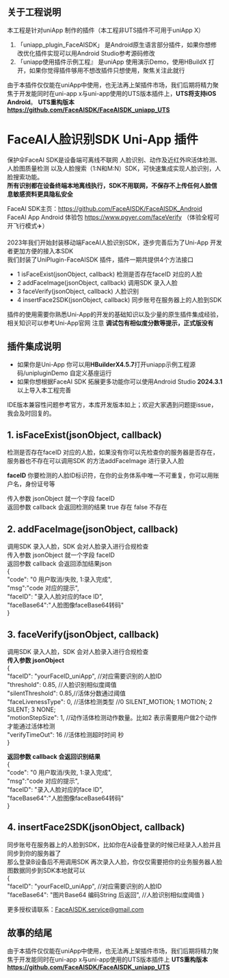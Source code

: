 ## 关于工程说明
  本工程是针对uniApp 制作的插件（本工程非UTS插件不可用于uniApp X）

  1. 「uniapp_plugin_FaceAISDK」 是Android原生语言部分插件，如果你想修改优化插件实现可以用Android Studio参考源码修改
  2. 「uniapp使用插件示例工程』 是uniApp 使用演示Demo，使用HBuildX 打开，如果你觉得插件够用不想改插件只想使用，聚焦关注此就行


  由于本插件仅仅能在uniApp中使用，也无法再上架插件市场，我们后期将精力聚焦于开发能同时在uni-app x与uni-app使用的UTS版本插件上，**UTS将支持iOS Android**。
  **UTS重构版本 https://github.com/FaceAISDK/FaceAISDK_uniapp_UTS**

   
# FaceAI人脸识别SDK Uni-App 插件

保护伞FaceAI SDK是设备端可离线不联网 人脸识别、动作及近红外IR活体检测、人脸图质量检测
以及人脸搜索（1:N和M:N）SDK，可快速集成实现人脸识别，人脸搜索功能。  
**所有识别都在设备终端本地离线执行，SDK不用联网，不保存不上传任何人脸信息敏感资料更具隐私安全**  

FaceAI SDK主页：https://github.com/FaceAISDK/FaceAISDK_Android
FaceAI App Android 体验包 https://www.pgyer.com/faceVerify （体验全程可开飞行模式✈️）  
 
2023年我们开始封装移动端FaceAI人脸识别SDK，逐步完善后为了Uni-App 开发者更加方便的接入本SDK  
我们封装了UniPlugin-FaceAISDK 插件，插件一期共提供4个方法接口
  - 1  isFaceExist(jsonObject, callback) 检测是否存在faceID 对应的人脸
  - 2  addFaceImage(jsonObject, callback) 调用SDK 录入人脸
  - 3  faceVerify(jsonObject, callback) 人脸识别
  - 4  insertFace2SDK(jsonObject, callback) 同步账号在服务器上的人脸到SDK

插件的使用需要你熟悉Uni-App的开发的基础知识以及少量的原生插件集成经验，相关知识可以参考Uni-App官网
注意 **调试包有相似度分数等提示，正式版没有**

## 插件集成说明
- 如果你是Uni-App 你可以用**HBuilderX4.5.7**打开uniapp示例工程源码/unipluginDemo 自定义基座运行
- 如果你想根据FaceAI SDK 拓展更多功能你可以使用Android Studio **2024.3.1**以上导入本工程完善

IDE版本兼容性问题参考官方，本库开发版本如上；欢迎大家遇到问题提issue，我会及时回复的。
 
## 1. isFaceExist(jsonObject, callback)
检测是否存在faceID 对应的人脸，如果没有你可以先检查你的服务器是否存在，服务器也不存在可以调用SDK
的方法addFaceImage 进行录入人脸

**faceID** 你要检测的人脸ID标识符，在你的业务体系中唯一不可重复，你可以用账户名，身份证号等  

传入参数 jsonObject 就一个字段 faceID  
返回参数 callback 会返回检测的结果 true 存在 false 不存在  

## 2. addFaceImage(jsonObject, callback)
调用SDK 录入人脸，SDK 会对人脸录入进行合规检查  
传入参数 jsonObject 就一个字段 faceID  
返回参数 callback 会返回添加结果json  
{  
    "code": "0 用户取消/失败,  1:录入完成",  
    "msg":"code 对应的提示",  
    "faceID": "录入人脸对应的face ID",  
    "faceBase64":"人脸图像faceBase64转码"  
}  


## 3. faceVerify(jsonObject, callback)
调用SDK 录入人脸，SDK 会对人脸录入进行合规检查  
**传入参数 jsonObject**  
{  
   "faceID": "yourFaceID_uniApp", //对应需要识别的人脸ID  
   "threshold": 0.85, //人脸识别相似度阈值  
   "silentThreshold": 0.85,//活体分数通过阈值  
   "faceLivenessType": 0, //活体检测类型 //0 SILENT_MOTION; 1 MOTION; 2 SILENT; 3 NONE;  
   "motionStepSize": 1, //动作活体检测动作数量。比如2 表示需要用户做2个动作才能通过活体检测  
   "verifyTimeOut": 16 //活体检测超时时间 秒  
}  


**返回参数 callback 会返回识别结果**   
{  
   "code": "0 用户取消/失败,  1:录入完成",  
   "msg":"code 对应的提示",  
   "faceID": "录入人脸对应的face ID",  
   "faceBase64":"人脸图像faceBase64转码"  
}  


## 4. insertFace2SDK(jsonObject, callback) 
同步账号在服务器上的人脸到SDK，比如你在A设备登录的时候已经录入人脸并且同步到你的服务器了    
那么登录B设备后不用调用SDK 再次录入人脸，你仅仅需要把你的业务服务器人脸图数据同步到SDK本地就可以  
{  
 "faceID": "yourFaceID_uniApp", //对应需要识别的人脸ID  
 "faceBase64": "图片Base64 编码String 后返回", //人脸识别相似度阈值
}

更多授权请联系：FaceAISDK.service@gmail.com



## 故事的结尾

由于本插件仅仅能在uniApp中使用，也无法再上架插件市场，我们后期将精力聚焦于开发能同时在uni-app x与uni-app使用的UTS版本插件上
**UTS重构版本 https://github.com/FaceAISDK/FaceAISDK_uniapp_UTS**
